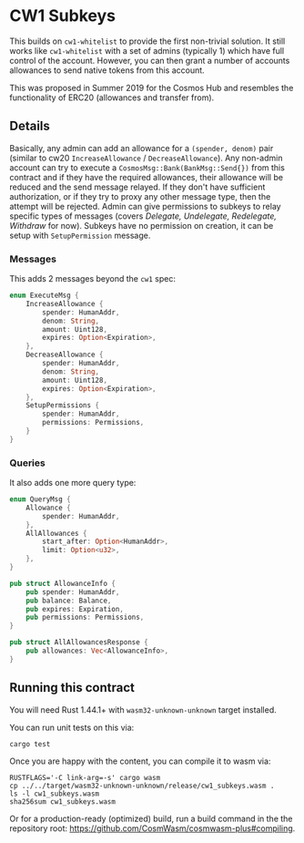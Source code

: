 # CW1 Subkeys

This builds on `cw1-whitelist` to provide the first non-trivial solution.
It still works like `cw1-whitelist` with a set of admins (typically 1)
which have full control of the account. However, you can then grant
a number of accounts allowances to send native tokens from this account.

This was proposed in Summer 2019 for the Cosmos Hub and resembles the
functionality of ERC20 (allowances and transfer from).

## Details

Basically, any admin can add an allowance for a `(spender, denom)` pair
(similar to cw20 `IncreaseAllowance` / `DecreaseAllowance`). Any non-admin
account can try to execute a `CosmosMsg::Bank(BankMsg::Send{})` from this
contract and if they have the required allowances, their allowance will be
reduced and the send message relayed. If they don't have sufficient authorization,
or if they try to proxy any other message type, then the attempt will be rejected.
Admin can give permissions to subkeys to relay specific types of messages 
(covers _Delegate, Undelegate, Redelegate, Withdraw_ for now). Subkeys have no permission
on creation, it can be setup with `SetupPermission` message.

### Messages

This adds 2 messages beyond the `cw1` spec:

```rust
enum ExecuteMsg {
    IncreaseAllowance {
        spender: HumanAddr,
        denom: String,
        amount: Uint128,
        expires: Option<Expiration>,
    },
    DecreaseAllowance {
        spender: HumanAddr,
        denom: String,
        amount: Uint128,
        expires: Option<Expiration>,
    },
    SetupPermissions {
        spender: HumanAddr,
        permissions: Permissions,
    }
}
```

### Queries

It also adds one more query type:

```rust
enum QueryMsg {
    Allowance {
        spender: HumanAddr,
    },
    AllAllowances {
        start_after: Option<HumanAddr>,
        limit: Option<u32>,
    },
}

pub struct AllowanceInfo {
    pub spender: HumanAddr,
    pub balance: Balance,
    pub expires: Expiration,
    pub permissions: Permissions,
}

pub struct AllAllowancesResponse {
    pub allowances: Vec<AllowanceInfo>,
}
```

## Running this contract

You will need Rust 1.44.1+ with `wasm32-unknown-unknown` target installed.

You can run unit tests on this via:

`cargo test`

Once you are happy with the content, you can compile it to wasm via:

```
RUSTFLAGS='-C link-arg=-s' cargo wasm
cp ../../target/wasm32-unknown-unknown/release/cw1_subkeys.wasm .
ls -l cw1_subkeys.wasm
sha256sum cw1_subkeys.wasm
```

Or for a production-ready (optimized) build, run a build command in the
the repository root: https://github.com/CosmWasm/cosmwasm-plus#compiling.
